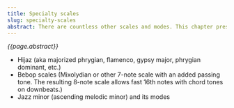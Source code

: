 ```yaml
---
title: Specialty scales
slug: specialty-scales
abstract: There are countless other scales and modes. This chapter presents a few of the more interesting ones used in jazz and non-Western styles. 
---
```


*{{page.abstract}}*

- Hijaz (aka majorized phrygian, flamenco, gypsy major, phrygian dominant, etc.)
- Bebop scales (Mixolydian or other 7-note scale with an added passing tone. The resulting 8-note scale allows fast 16th notes with chord tones on downbeats.)
- Jazz minor (ascending melodic minor) and its modes

